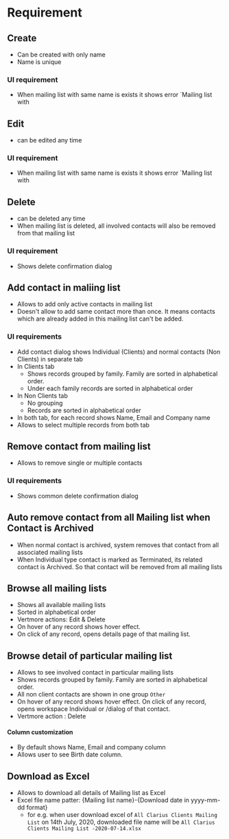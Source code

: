 # Requirement

## Create

- Can be created with only name
- Name is unique

### UI requirement

- When mailing list with same name is exists it shows error `Mailing list with 

## Edit

- can be edited any time

### UI requirement

- When mailing list with same name is exists it shows error `Mailing list with 

## Delete

- can be deleted any time
- When mailing list is deleted, all involved contacts will also be removed from that mailing list

### UI requirement

- Shows delete confirmation dialog

## Add contact in maliing list

- Allows to add only active contacts in mailing list
- Doesn't allow to add same contact more than once. It means contacts which are already added in this mailing list can't be added.

### UI requirements

- Add contact dialog shows Individual (Clients) and normal contacts (Non Clients) in separate tab
- In Clients tab 
  - Shows records grouped by family. Family are sorted in alphabetical order.
  - Under each family records are sorted in alphabetical order
- In Non Clients tab
  - No grouping
  - Records are sorted in alphabetical order
- In both tab, for each record shows Name, Email and Company name
- Allows to select multiple records from both tab 

## Remove contact from mailing list

- Allows to remove single or multiple contacts

### UI requirements

- Shows common delete confirmation dialog

## Auto remove contact from all Mailing list when Contact is Archived

- When normal contact is archived, system removes that contact from all associated mailing lists
- When Individual type contact is marked as Terminated, its related contact is Archived. So that contact will be removed from all mailing lists

## Browse all mailing lists

- Shows all available mailing lists 
- Sorted in alphabetical order
- Vertmore actions: Edit & Delete
- On hover of any record shows hover effect. 
- On click of any record, opens details page of that mailing list.

## Browse detail of particular mailing list

- Allows to see involved contact in particular mailing lists
- Shows records grouped by family. Family are sorted in alphabetical order.
- All non client contacts are shown in one group `Other`
- On hover of any record shows hover effect. On click of any record, opens workspace Individual or /dialog of that contact.
- Vertmore action : Delete

#### Column customization

- By default shows Name, Email and company column
- Allows user to see Birth date column.

## Download as Excel

- Allows to download all details of Mailing list as Excel
- Excel file name patter: {Mailing list name}-{Download date in yyyy-mm-dd format}
  - for e.g. when user download excel of `All Clarius Clients Mailing List` on 14th July, 2020, downloaded file name will be `All Clarius Clients Mailing List -2020-07-14.xlsx`